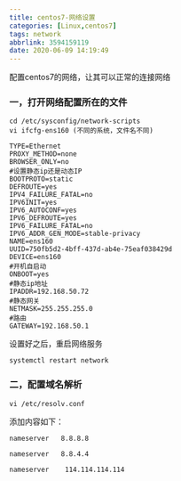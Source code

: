 ```yaml
---
title: centos7-网络设置
categories: [Linux,centos7]
tags: network
abbrlink: 3594159119
date: 2020-06-09 14:19:49
---
```


配置centos7的网络，让其可以正常的连接网络

### 一，打开网络配置所在的文件

~~~
cd /etc/sysconfig/network-scripts
vi ifcfg-ens160 (不同的系统，文件名不同)
~~~

~~~
TYPE=Ethernet
PROXY_METHOD=none
BROWSER_ONLY=no
#设置静态ip还是动态IP
BOOTPROTO=static
DEFROUTE=yes
IPV4_FAILURE_FATAL=no
IPV6INIT=yes
IPV6_AUTOCONF=yes
IPV6_DEFROUTE=yes
IPV6_FAILURE_FATAL=no
IPV6_ADDR_GEN_MODE=stable-privacy
NAME=ens160
UUID=750fb5d2-4bff-437d-ab4e-75eaf038429d
DEVICE=ens160
#开机自启动
ONBOOT=yes
#静态ip地址
IPADDR=192.168.50.72
#静态网关
NETMASK=255.255.255.0
#路由
GATEWAY=192.168.50.1
~~~

设置好之后，重启网络服务

~~~
systemctl restart network
~~~

### 二，配置域名解析

~~~
vi /etc/resolv.conf
~~~

添加内容如下：

~~~
nameserver   8.8.8.8

nameserver   8.8.4.4

nameserver    114.114.114.114
~~~

